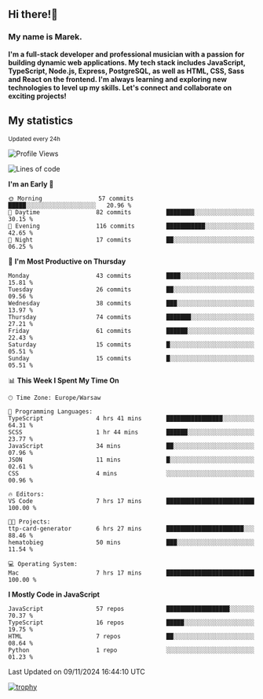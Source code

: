 ## Hi there!👋 ##
### My name is Marek. ###

**I'm a full-stack developer and professional musician with a passion for building dynamic web applications. My tech stack includes JavaScript, TypeScript, Node.js, Express, PostgreSQL, as well as HTML, CSS, Sass and React on the frontend. I'm always learning and exploring new technologies to level up my skills. Let's connect and collaborate on exciting projects!**

## My statistics ##
<sub>Updated every 24h</sub>
<!--START_SECTION:waka-->
![Profile Views](http://img.shields.io/badge/Profile%20Views-0-blue)

![Lines of code](https://img.shields.io/badge/From%20Hello%20World%20I%27ve%20Written-25.5%20thousand%20lines%20of%20code-blue)

**I'm an Early 🐤** 

```text
🌞 Morning                57 commits          █████░░░░░░░░░░░░░░░░░░░░   20.96 % 
🌆 Daytime                82 commits          ████████░░░░░░░░░░░░░░░░░   30.15 % 
🌃 Evening                116 commits         ███████████░░░░░░░░░░░░░░   42.65 % 
🌙 Night                  17 commits          ██░░░░░░░░░░░░░░░░░░░░░░░   06.25 % 
```
📅 **I'm Most Productive on Thursday** 

```text
Monday                   43 commits          ████░░░░░░░░░░░░░░░░░░░░░   15.81 % 
Tuesday                  26 commits          ██░░░░░░░░░░░░░░░░░░░░░░░   09.56 % 
Wednesday                38 commits          ███░░░░░░░░░░░░░░░░░░░░░░   13.97 % 
Thursday                 74 commits          ███████░░░░░░░░░░░░░░░░░░   27.21 % 
Friday                   61 commits          ██████░░░░░░░░░░░░░░░░░░░   22.43 % 
Saturday                 15 commits          █░░░░░░░░░░░░░░░░░░░░░░░░   05.51 % 
Sunday                   15 commits          █░░░░░░░░░░░░░░░░░░░░░░░░   05.51 % 
```


📊 **This Week I Spent My Time On** 

```text
🕑︎ Time Zone: Europe/Warsaw

💬 Programming Languages: 
TypeScript               4 hrs 41 mins       ████████████████░░░░░░░░░   64.31 % 
SCSS                     1 hr 44 mins        ██████░░░░░░░░░░░░░░░░░░░   23.77 % 
JavaScript               34 mins             ██░░░░░░░░░░░░░░░░░░░░░░░   07.96 % 
JSON                     11 mins             █░░░░░░░░░░░░░░░░░░░░░░░░   02.61 % 
CSS                      4 mins              ░░░░░░░░░░░░░░░░░░░░░░░░░   00.96 % 

🔥 Editors: 
VS Code                  7 hrs 17 mins       █████████████████████████   100.00 % 

🐱‍💻 Projects: 
ttp-card-generator       6 hrs 27 mins       ██████████████████████░░░   88.46 % 
hematobieg               50 mins             ███░░░░░░░░░░░░░░░░░░░░░░   11.54 % 

💻 Operating System: 
Mac                      7 hrs 17 mins       █████████████████████████   100.00 % 
```

**I Mostly Code in JavaScript** 

```text
JavaScript               57 repos            ██████████████████░░░░░░░   70.37 % 
TypeScript               16 repos            █████░░░░░░░░░░░░░░░░░░░░   19.75 % 
HTML                     7 repos             ██░░░░░░░░░░░░░░░░░░░░░░░   08.64 % 
Python                   1 repo              ░░░░░░░░░░░░░░░░░░░░░░░░░   01.23 % 
```




 Last Updated on 09/11/2024 16:44:10 UTC
<!--END_SECTION:waka-->
[![trophy](https://github-profile-trophy.vercel.app/?username=ryo-ma&theme=onedark)](https://github.com/ryo-ma/github-profile-trophy)
<!--
**MarekSax/MarekSax** is a ✨ _special_ ✨ repository because its `README.md` (this file) appears on your GitHub profile.

Here are some ideas to get you started:

- 🔭 I’m currently working on ...
- 🌱 I’m currently learning ...
- 👯 I’m looking to collaborate on ...
- 🤔 I’m looking for help with ...
- 💬 Ask me about ...
- 📫 How to reach me: ...
- 😄 Pronouns: ...
- ⚡ Fun fact: ...
-->
